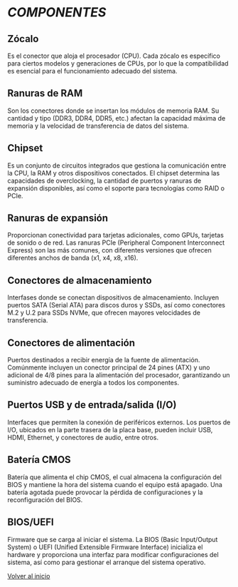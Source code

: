 # *COMPONENTES* #

## Zócalo ##
Es el conector que aloja el procesador (CPU). Cada zócalo es específico para ciertos modelos y generaciones de CPUs, por lo que la compatibilidad es esencial para el funcionamiento adecuado del sistema.

## Ranuras de RAM ##
Son los conectores donde se insertan los módulos de memoria RAM. Su cantidad y tipo (DDR3, DDR4, DDR5, etc.) afectan la capacidad máxima de memoria y la velocidad de transferencia de datos del sistema.

## Chipset ##
 Es un conjunto de circuitos integrados que gestiona la comunicación entre la CPU, la RAM y otros dispositivos conectados. El chipset determina las capacidades de overclocking, la cantidad de puertos y ranuras de expansión disponibles, así como el soporte para tecnologías como RAID o PCIe.

 ## Ranuras de expansión ##
 Proporcionan conectividad para tarjetas adicionales, como GPUs, tarjetas de sonido o de red. Las ranuras PCIe (Peripheral Component Interconnect Express) son las más comunes, con diferentes versiones que ofrecen diferentes anchos de banda (x1, x4, x8, x16). 

 ## Conectores de almacenamiento ##
 Interfases donde se conectan dispositivos de almacenamiento. Incluyen puertos SATA (Serial ATA) para discos duros y SSDs, así como conectores M.2 y U.2 para SSDs NVMe, que ofrecen mayores velocidades de transferencia.

 ## Conectores de alimentación ##
 Puertos destinados a recibir energía de la fuente de alimentación. Comúnmente incluyen un conector principal de 24 pines (ATX) y uno adicional de 4/8 pines para la alimentación del procesador, garantizando un suministro adecuado de energía a todos los componentes.

 ## Puertos USB y de entrada/salida (I/O) ##
 Interfaces que permiten la conexión de periféricos externos. Los puertos de I/O, ubicados en la parte trasera de la placa base, pueden incluir USB, HDMI, Ethernet, y conectores de audio, entre otros.

 ## Batería CMOS ##
 Batería que alimenta el chip CMOS, el cual almacena la configuración del BIOS y mantiene la hora del sistema cuando el equipo está apagado. Una batería agotada puede provocar la pérdida de configuraciones y la reconfiguración del BIOS.

## BIOS/UEFI ## 
Firmware que se carga al iniciar el sistema. La BIOS (Basic Input/Output System) o UEFI (Unified Extensible Firmware Interface) inicializa el hardware y proporciona una interfaz para modificar configuraciones del sistema, así como para gestionar el arranque del sistema operativo.

[Volver al inicio](index.md)

 
